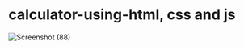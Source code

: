 # calculator-using-html, css and js

![Screenshot (88)](https://user-images.githubusercontent.com/42652307/91775876-dc1d7400-ec09-11ea-8d05-2dbb4b5b150d.png)
